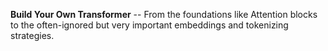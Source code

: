 **Build Your Own Transformer** -- From the foundations like Attention blocks to the often-ignored but very important embeddings and tokenizing strategies.
